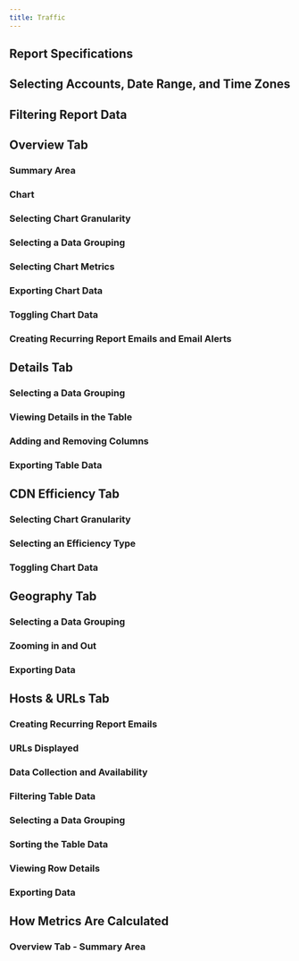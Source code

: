 ```yaml
---
title: Traffic
---
```

## Report Specifications
## Selecting Accounts, Date Range, and Time Zones
## Filtering Report Data
## Overview Tab
### Summary Area
### Chart
### Selecting Chart Granularity
### Selecting a Data Grouping
### Selecting Chart Metrics
### Exporting Chart Data
### Toggling Chart Data
### Creating Recurring Report Emails and Email Alerts
## Details Tab
### Selecting a Data Grouping
### Viewing Details in the Table
### Adding and Removing Columns
### Exporting Table Data
## CDN Efficiency Tab
### Selecting Chart Granularity
### Selecting an Efficiency Type
### Toggling Chart Data
## Geography Tab
### Selecting a Data Grouping
### Zooming in and Out
### Exporting Data
## Hosts & URLs Tab
### Creating Recurring Report Emails
### URLs Displayed
### Data Collection and Availability
### Filtering Table Data
### Selecting a Data Grouping
### Sorting the Table Data
### Viewing Row Details
### Exporting Data
## How Metrics Are Calculated
### Overview Tab - Summary Area

